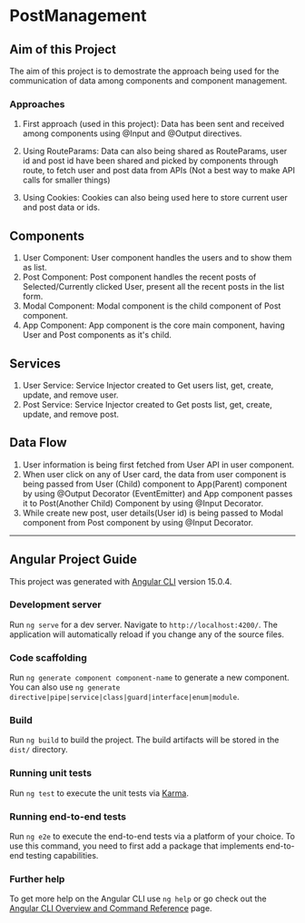 # PostManagement

## Aim of this Project

The aim of this project is to demostrate the approach being used for the communication of data among components and component management. 

### Approaches
1. First approach (used in this project): Data has been sent and received among components using @Input and @Output directives.

2. Using RouteParams: Data can also being shared as RouteParams, user id and post id have been shared and picked by components through route, to fetch user and post data from APIs (Not a best way to make API calls for smaller things)

3. Using Cookies: Cookies can also being used here to store current user and post data or ids.


## Components
1. User Component: User component handles the users and to show them as list.
2. Post Component: Post component handles the recent posts of Selected/Currently clicked User, present all the recent posts in the list form.
3. Modal Component: Modal component is the child component of Post component.
4. App Component: App component is the core main component, having User and Post components as it's child.

## Services
1. User Service: Service Injector created to Get users list, get, create, update, and remove user.
2. Post Service: Service Injector created to Get posts list, get, create, update, and remove post.

## Data Flow
1. User information is being first fetched from User API in user component.
2. When user click on any of User card, the data from user component is being passed from User (Child) component to App(Parent) component by using @Output Decorator (EventEmitter) and App component passes it to Post(Another Child) Component by using @Input Decorator.
3. While create new post, user details(User id) is being passed to Modal component from Post component by using @Input Decorator.
______________________________________________________________________________________
## Angular Project Guide

This project was generated with [Angular CLI](https://github.com/angular/angular-cli) version 15.0.4.

### Development server

Run `ng serve` for a dev server. Navigate to `http://localhost:4200/`. The application will automatically reload if you change any of the source files.

### Code scaffolding

Run `ng generate component component-name` to generate a new component. You can also use `ng generate directive|pipe|service|class|guard|interface|enum|module`.

### Build

Run `ng build` to build the project. The build artifacts will be stored in the `dist/` directory.

### Running unit tests

Run `ng test` to execute the unit tests via [Karma](https://karma-runner.github.io).

### Running end-to-end tests

Run `ng e2e` to execute the end-to-end tests via a platform of your choice. To use this command, you need to first add a package that implements end-to-end testing capabilities.

### Further help

To get more help on the Angular CLI use `ng help` or go check out the [Angular CLI Overview and Command Reference](https://angular.io/cli) page.
